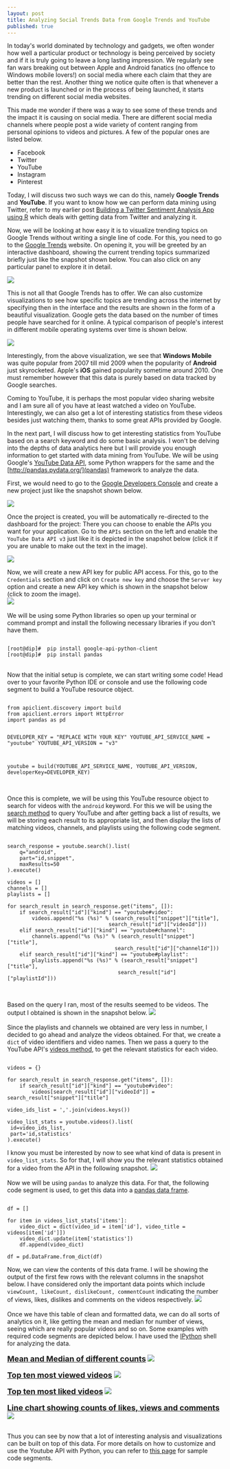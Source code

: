 ```yaml
---
layout: post
title: Analyzing Social Trends Data from Google Trends and YouTube
published: true
---
```


In today's world dominated by technology and gadgets, we often wonder how well a particular product or technology is being perceived by society and if it is truly going to leave a long lasting impression. We regularly see fan wars breaking out between Apple and Android fanatics (no offence to Windows mobile lovers!) on social media where each claim that they are better than the rest. Another thing we notice quite often is that whenever a new product is launched or in the process of being launched, it starts trending on different social media websites. 

This made me wonder if there was a way to see some of these trends and the impact it is causing on social media. There are different social media channels where people post a wide variety of content ranging from personal opinions to videos and pictures. A few of the popular ones are listed below.

 - Facebook
 - Twitter
 - YouTube
 - Instagram
 - Pinterest

Today, I will discuss two such ways we can do this, namely **Google Trends** and **YouTube**. If you want to know how we can perform data mining using Twitter, refer to my earlier post [Building a Twitter Sentiment Analysis App using R](http://dipanjans.github.io/twitter-sentiment-app/) which deals with getting data from Twitter and analyzing it. 

Now, we will be looking at how easy it is to visualize trending topics on Google Trends without writing a single line of code. For this, you need to go to the [Google Trends](http://www.google.com/trends/) website. On opening it, you will be greeted by an interactive dashboard, showing the current trending topics summarized briefly just like the snapshot shown below. You can also click on any particular panel to explore it in detail.

![](http://i.imgur.com/5VCyAoz.png)

This is not all that Google Trends has to offer. We can also customize visualizations to see how specific topics are trending across the internet by specifying then in the interface and the results are shown in the form of a beautiful visualization. Google gets the data based on the number of times people have searched for it online. A typical comparison of people's interest in different mobile operating systems over time is shown below.

![](http://i.imgur.com/bAvM2aE.png)

Interestingly, from the above visualization, we see that **Windows Mobile** was quite popular from 2007 till mid 2009 when the popularity of **Android** just skyrocketed. Apple's **iOS** gained popularity sometime around 2010. One must remember however that this data is purely based on data tracked by Google searches.

Coming to YouTube, it is perhaps the most popular video sharing website and I am sure all of you have at least watched a video on YouTube. Interestingly, we can also get a lot of interesting statistics from these videos besides just watching them, thanks to some great APIs provided by Google. 

In the next part, I will discuss how to get interesting statistics from YouTube based on a search keyword and do some basic analysis. I won't be delving into the depths of data analytics here but I will provide you enough information to get started with data mining from YouTube. We will be using Google's [YouTube Data API](https://developers.google.com/youtube/v3/), some Python wrappers for the same and the [http://pandas.pydata.org/](pandas) framework to analyze the data.

First, we would need to go to the [Google Developers Console](https://console.developers.google.com) and create a new project just like the snapshot shown below.

![](http://i.imgur.com/weqAlxG.png)

Once the project is created, you will be automatically re-directed to the dashboard for the project: There you can choose to enable the APIs you want for your application. Go to the `APIs` section on the left and enable the `YouTube Data API v3` just like it is depicted in the snapshot below (click it if you are unable to make out the text in the image).

<a href="http://i.imgur.com/N74FuY0.png" target="_blank"><img src="http://i.imgur.com/N74FuY0.png"></img></a>

Now, we will create a new API key for public API access. For this, go to the `Credentials` section and click on `Create new key` and choose the `Server key` option and create a new API key which is shown in the snapshot below (click to zoom the image).
<br/>
<a href="http://i.imgur.com/iVrTksz.png" target="_blank"><img src="http://i.imgur.com/iVrTksz.png"></img></a>
<br/><br/>
We will be using some Python libraries so open up your terminal or command prompt and install the following necessary libraries if you don't have them.
<pre><code>
[root@dip]#  pip install google-api-python-client
[root@dip]#  pip install pandas
</code></pre>
<br/>
Now that the initial setup is complete, we can start writing some code! Head over to your favorite Python IDE or console and use the following code segment to build a YouTube resource object.
<pre><code>
from apiclient.discovery import build
from apiclient.errors import HttpError
import pandas as pd

DEVELOPER_KEY = "REPLACE WITH YOUR KEY"
YOUTUBE_API_SERVICE_NAME = "youtube"
YOUTUBE_API_VERSION = "v3"

youtube = build(YOUTUBE_API_SERVICE_NAME, YOUTUBE_API_VERSION, developerKey=DEVELOPER_KEY)
</code></pre>
<br/> 
Once this is complete, we will be using this YouTube resource object to search for videos with the <code>android</code> keyword. For this we will be using the <a href="https://developers.google.com/youtube/v3/docs/search/list">search method</a> to query YouTube and after getting back a list of results, we will be storing each result to its appropriate list, and then display the lists of matching videos, channels, and playlists using the following code segment.

<pre><code>
search_response = youtube.search().list(
    q="android",
    part="id,snippet",
    maxResults=50
).execute()

videos = []
channels = []
playlists = []

for search_result in search_response.get("items", []):
    if search_result["id"]["kind"] == "youtube#video":
        videos.append("%s (%s)" % (search_result["snippet"]["title"],
                                 search_result["id"]["videoId"]))
    elif search_result["id"]["kind"] == "youtube#channel":
        channels.append("%s (%s)" % (search_result["snippet"]["title"],
                                   search_result["id"]["channelId"]))
    elif search_result["id"]["kind"] == "youtube#playlist":
        playlists.append("%s (%s)" % (search_result["snippet"]["title"],
                                    search_result["id"]["playlistId"]))

</code></pre>
<br/> 
Based on the query I ran, most of the results seemed to be videos. The output I obtained is shown in the snapshot below.
<img src="http://i.imgur.com/FefZGxb.png"></img>
<br/><br/>
Since the playlists and channels we obtained are very less in number, I decided to go ahead and analyze the videos obtained. For that, we create a <code>dict</code> of video identifiers and video names. Then we pass a query to the YouTube API's <a href="https://developers.google.com/youtube/v3/docs/videos/list">videos method</a>, to get the relevant statistics for each video.

<pre><code>
videos = {}

for search_result in search_response.get("items", []):
    if search_result["id"]["kind"] == "youtube#video":
        videos[search_result["id"]["videoId"]] = search_result["snippet"]["title"]

video_ids_list = ','.join(videos.keys())

video_list_stats = youtube.videos().list(
 id=video_ids_list,
 part='id,statistics'
).execute()
</code></pre>

I know you must be interested by now to see what kind of data is present in <code>video_list_stats</code>. So for that, I will show you the relevant statistics obtained for a video from the API in the following snapshot.
<img src="http://i.imgur.com/FVYI6b1.png"></img>
<br/><br/>
Now we will be using <code>pandas</code> to analyze this data. For that, the following code segment is used, to get this data into a <a href="http://pandas.pydata.org/pandas-docs/dev/generated/pandas.DataFrame.html">pandas data frame</a>.

<pre><code>
df = []

for item in videos_list_stats['items']:
    video_dict = dict(video_id = item['id'], video_title = videos[item['id']])
    video_dict.update(item['statistics'])
    df.append(video_dict)

df = pd.DataFrame.from_dict(df)
</code></pre>

Now, we can view the contents of this data frame. I will be showing the output of the first few rows with the relevant columns in the snapshot below. I have considered only the important data points which include <code>viewCount, likeCount, dislikeCount, commentCount</code> indicating the number of views, likes, dislikes and comments on the videos respectively.
<img src="http://i.imgur.com/x0fxxD9.png"></img>
<br/><br/>
Once we have this table of clean and formatted data, we can do all sorts of analytics on it, like getting the mean and median for number of views, seeing which are really popular videos and so on. Some examples with required code segments are depicted below. I have used the <a href="http://ipython.org/">IPython</a> shell for analyzing the data.
<br/><br/>
<b><u><font size=4>Mean and Median of different counts</font></u></b>
<img src="http://i.imgur.com/TLCqnTD.png"></img>
<br/><br/>
<b><u><font size=4>Top ten most viewed videos</font></u></b>
<img src="http://i.imgur.com/qGhdY8d.png"></img>
<br/><br/>
<b><u><font size=4>Top ten most liked videos</font></u></b>
<img src="http://i.imgur.com/48GBd9v.png"></img>
<br/><br/>
<b><u><font size=4>Line chart showing counts of likes, views and comments</font></u></b>
<img src="http://i.imgur.com/rJLuDLw.png"></img>
<br/><br/>

Thus you can see by now that a lot of interesting analysis and visualizations can be built on top of this data. For more details on how to customize and use the Youtube API with Python, you can refer to <a href="https://developers.google.com/youtube/v3/code_samples/python">this page</a> for sample code segments. 